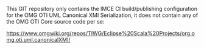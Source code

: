 This GIT repository only contains the IMCE CI build/publishing configuration
for the OMG OTI UML Canonical XMI Serialization,
it does not contain any of the OMG OTI Core source code per se:

https://www.omgwiki.org/repos/TIWG/Eclipse%20Scala%20Projects/org.omg.oti.uml.canonicalXMI/
